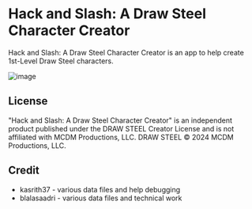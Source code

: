 # Hack and Slash: A Draw Steel Character Creator

<!-- badges: start -->
<!-- badges: end -->

Hack and Slash: A Draw Steel Character Creator is an app to help create 1st-Level Draw Steel characters.

![image](https://images.squarespace-cdn.com/content/v1/59b345e82994caee6bd4c397/9da38f21-7174-4e29-967b-22e55e37d98e/Powered+By+Draw+Steel.png?format=750w)

## License

"Hack and Slash: A Draw Steel Character Creator" is an independent product published under 
the DRAW STEEL Creator License and is not affiliated with 
MCDM Productions, LLC. DRAW STEEL © 2024 MCDM Productions, LLC.

## Credit

* kasrith37 - various data files and help debugging
* blalasaadri - various data files and technical work 

